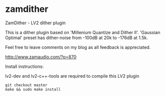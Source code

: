 zamdither
=========

ZamDither - LV2 dither plugin

This is a dither plugin based on 'Millenium Quantize and Dither II'.
'Gaussian Optimal' preset has dither-noise from -100dB at 20k to -176dB at 1.5k.

Feel free to leave comments on my blog as all feedback is appreciated.

http://www.zamaudio.com/?p=870

Install instructions:

lv2-dev and lv2-c++-tools are required to compile this LV2 plugin

	git checkout master
	make && sudo make install
